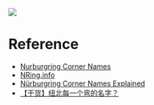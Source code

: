 ![](https://github.com/JJYing/Nurburgring-Corners/blob/master/assets/screenshot.jpg?raw=true)

# Reference
- [Nurburgring Corner Names](https://oversteer48.com/nurburgring-corner-names/)
- [NRing.info](https://nring.info/nurburgring-nordschleife-corners/)
- [Nürburgring Corner Names Explained](https://www.youtube.com/watch?v=-lCR1_cDqTg)
- [【干货】纽北每一个弯的名字？](https://www.bilibili.com/video/BV1NntCe4ETM/)
